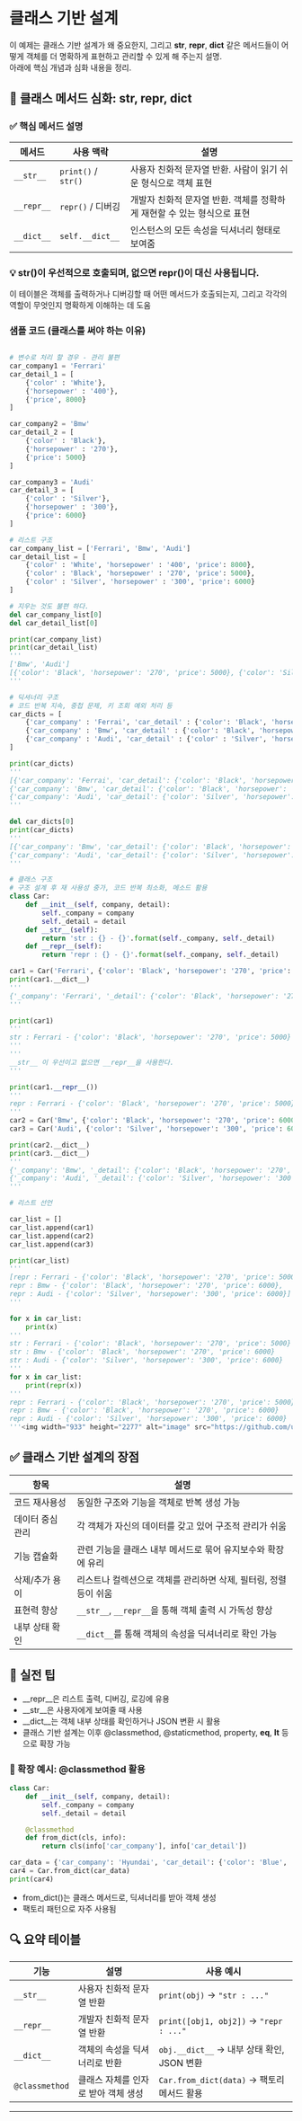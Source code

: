 # 클래스 기반 설계
이 예제는 클래스 기반 설계가 왜 중요한지, 그리고 __str__, __repr__, __dict__ 같은 메서드들이 어떻게 객체를 더 명확하게 표현하고 관리할 수 있게 해 주는지 설명.  
아래에 핵심 개념과 심화 내용을 정리.

## 🧠 클래스 메서드 심화: __str__, __repr__, __dict__
### ✅ 핵심 메서드 설명

| 메서드       | 사용 맥락            | 설명                                                                 |
|--------------|----------------------|----------------------------------------------------------------------|
| `__str__`    | `print()` / `str()`  | 사용자 친화적 문자열 반환. 사람이 읽기 쉬운 형식으로 객체 표현         |
| `__repr__`   | `repr()` / 디버깅     | 개발자 친화적 문자열 반환. 객체를 정확하게 재현할 수 있는 형식으로 표현 |
| `__dict__`   | `self.__dict__`      | 인스턴스의 모든 속성을 딕셔너리 형태로 보여줌                         |

### 💡 __str__()이 우선적으로 호출되며, 없으면 __repr__()이 대신 사용됩니다.
이 테이블은 객체를 출력하거나 디버깅할 때 어떤 메서드가 호출되는지, 그리고 각각의 역할이 무엇인지 명확하게 이해하는 데 도움

### 샘플 코드 (클래스를 써야 하는 이유)
```python

# 변수로 처리 할 경우 - 관리 불편
car_company1 = 'Ferrari'
car_detail_1 = [
    {'color' : 'White'},
    {'horsepower' : '400'},
    {'price', 8000}
]

car_company2 = 'Bmw'
car_detail_2 = [
    {'color' : 'Black'},
    {'horsepower' : '270'},
    {'price': 5000}
]

car_company3 = 'Audi'
car_detail_3 = [
    {'color' : 'Silver'},
    {'horsepower' : '300'},
    {'price': 6000}
]

# 리스트 구조
car_company_list = ['Ferrari', 'Bmw', 'Audi']
car_detail_list = [
    {'color' : 'White', 'horsepower' : '400', 'price': 8000},
    {'color' : 'Black', 'horsepower' : '270', 'price': 5000},
    {'color' : 'Silver', 'horsepower' : '300', 'price': 6000}
]

# 지우는 것도 불편 하다.
del car_company_list[0]
del car_detail_list[0]

print(car_company_list)
print(car_detail_list)
'''
['Bmw', 'Audi']
[{'color': 'Black', 'horsepower': '270', 'price': 5000}, {'color': 'Silver', 'horsepower': '300', 'price': 6000}]
'''

# 딕셔너리 구조
# 코드 반복 지속, 중첩 문제, 키 조회 예외 처리 등
car_dicts = [
    {'car_company' : 'Ferrai', 'car_detail' : {'color': 'Black', 'horsepower': '270', 'price': 5000}},
    {'car_company' : 'Bmw', 'car_detail' : {'color': 'Black', 'horsepower': '270', 'price': 6000}},
    {'car_company' : 'Audi', 'car_detail' : {'color' : 'Silver', 'horsepower' : '300', 'price': 6000}}
]

print(car_dicts)
'''
[{'car_company': 'Ferrai', 'car_detail': {'color': 'Black', 'horsepower': '270', 'price': 5000}}, 
{'car_company': 'Bmw', 'car_detail': {'color': 'Black', 'horsepower': '270', 'price': 6000}}, 
{'car_company': 'Audi', 'car_detail': {'color': 'Silver', 'horsepower': '300', 'price': 6000}}]
'''

del car_dicts[0]
print(car_dicts)
'''
[{'car_company': 'Bmw', 'car_detail': {'color': 'Black', 'horsepower': '270', 'price': 6000}}, 
{'car_company': 'Audi', 'car_detail': {'color': 'Silver', 'horsepower': '300', 'price': 6000}}]
'''

# 클래스 구조
# 구조 설계 후 재 사용성 중가, 코드 반복 최소화, 메소드 활용
class Car:
    def __init__(self, company, detail):
        self._company = company
        self._detail = detail
    def __str__(self):
        return 'str : {} - {}'.format(self._company, self._detail)
    def __repr__(self):
        return 'repr : {} - {}'.format(self._company, self._detail)

car1 = Car('Ferrari', {'color': 'Black', 'horsepower': '270', 'price': 5000})
print(car1.__dict__)
'''
{'_company': 'Ferrari', '_detail': {'color': 'Black', 'horsepower': '270', 'price': 5000}}
'''

print(car1)
'''
str : Ferrari - {'color': 'Black', 'horsepower': '270', 'price': 5000}
'''
'''
__str__ 이 우선이고 없으면 __repr__을 사용한다.
'''

print(car1.__repr__())
'''
repr : Ferrari - {'color': 'Black', 'horsepower': '270', 'price': 5000}
'''
car2 = Car('Bmw', {'color': 'Black', 'horsepower': '270', 'price': 6000})
car3 = Car('Audi', {'color': 'Silver', 'horsepower': '300', 'price': 6000})

print(car2.__dict__)
print(car3.__dict__)
'''
{'_company': 'Bmw', '_detail': {'color': 'Black', 'horsepower': '270', 'price': 6000}}
{'_company': 'Audi', '_detail': {'color': 'Silver', 'horsepower': '300', 'price': 6000}}
'''

# 리스트 선언

car_list = []
car_list.append(car1)
car_list.append(car2)
car_list.append(car3)

print(car_list)
'''
[repr : Ferrari - {'color': 'Black', 'horsepower': '270', 'price': 5000}, 
repr : Bmw - {'color': 'Black', 'horsepower': '270', 'price': 6000}, 
repr : Audi - {'color': 'Silver', 'horsepower': '300', 'price': 6000}]
'''

for x in car_list:
    print(x)
'''
str : Ferrari - {'color': 'Black', 'horsepower': '270', 'price': 5000}
str : Bmw - {'color': 'Black', 'horsepower': '270', 'price': 6000}
str : Audi - {'color': 'Silver', 'horsepower': '300', 'price': 6000}
'''
for x in car_list:
    print(repr(x))
'''
repr : Ferrari - {'color': 'Black', 'horsepower': '270', 'price': 5000}
repr : Bmw - {'color': 'Black', 'horsepower': '270', 'price': 6000}
repr : Audi - {'color': 'Silver', 'horsepower': '300', 'price': 6000}
'''<img width="933" height="2277" alt="image" src="https://github.com/user-attachments/assets/a22582fb-a71c-4b0f-ba9c-aaddff715405" />

```


## ✅ 클래스 기반 설계의 장점
| 항목               | 설명                                                                 |
|--------------------|----------------------------------------------------------------------|
| 코드 재사용성       | 동일한 구조와 기능을 객체로 반복 생성 가능                            |
| 데이터 중심 관리    | 각 객체가 자신의 데이터를 갖고 있어 구조적 관리가 쉬움                |
| 기능 캡슐화         | 관련 기능을 클래스 내부 메서드로 묶어 유지보수와 확장에 유리             |
| 삭제/추가 용이      | 리스트나 컬렉션으로 객체를 관리하면 삭제, 필터링, 정렬 등이 쉬움         |
| 표현력 향상         | `__str__`, `__repr__`을 통해 객체 출력 시 가독성 향상                   |
| 내부 상태 확인      | `__dict__`를 통해 객체의 속성을 딕셔너리로 확인 가능                    |


## 📘 실전 팁
- __repr__은 리스트 출력, 디버깅, 로깅에 유용
- __str__은 사용자에게 보여줄 때 사용
- __dict__는 객체 내부 상태를 확인하거나 JSON 변환 시 활용
- 클래스 기반 설계는 이후 @classmethod, @staticmethod, property, __eq__, __lt__ 등으로 확장 가능

### 🔧 확장 예시: @classmethod 활용
```python
class Car:
    def __init__(self, company, detail):
        self._company = company
        self._detail = detail

    @classmethod
    def from_dict(cls, info):
        return cls(info['car_company'], info['car_detail'])

car_data = {'car_company': 'Hyundai', 'car_detail': {'color': 'Blue', 'horsepower': '180', 'price': 3000}}
car4 = Car.from_dict(car_data)
print(car4)
```

- from_dict()는 클래스 메서드로, 딕셔너리를 받아 객체 생성
- 팩토리 패턴으로 자주 사용됨

## 🔍 요약 테이블

| 기능            | 설명                                 | 사용 예시                                 |
|-----------------|--------------------------------------|--------------------------------------------|
| `__str__`       | 사용자 친화적 문자열 반환             | `print(obj)` → `"str : ..."`               |
| `__repr__`      | 개발자 친화적 문자열 반환             | `print([obj1, obj2])` → `"repr : ..."`     |
| `__dict__`      | 객체의 속성을 딕셔너리로 반환         | `obj.__dict__` → 내부 상태 확인, JSON 변환 |
| `@classmethod`  | 클래스 자체를 인자로 받아 객체 생성   | `Car.from_dict(data)` → 팩토리 메서드 활용 |

---

